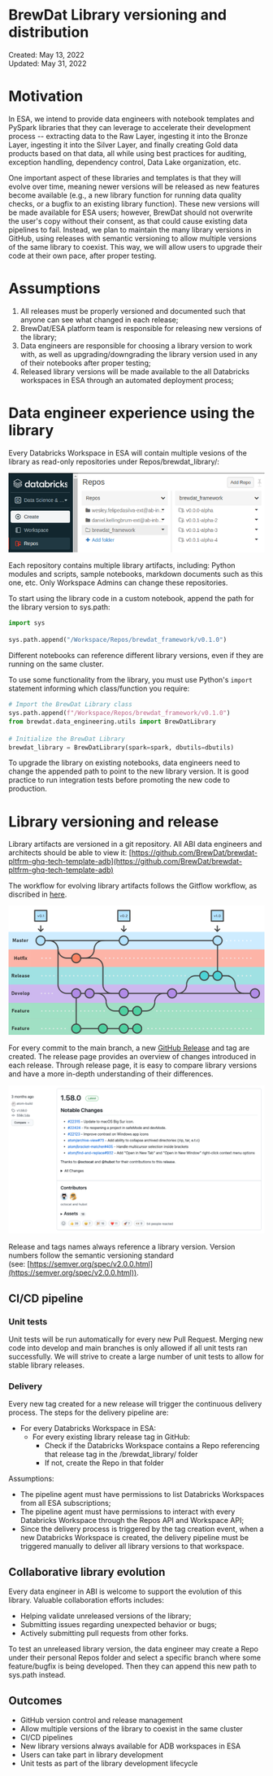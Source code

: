 # BrewDat Library versioning and distribution

Created: May 13, 2022  
Updated: May 31, 2022

# Motivation

In ESA, we intend to provide data engineers with notebook templates and PySpark libraries that they can leverage to accelerate their development process -- extracting data to the Raw Layer, ingesting it into the Bronze Layer, ingesting it into the Silver Layer, and finally creating Gold data products based on that data, all while using best practices for auditing, exception handling, dependency control, Data Lake organization, etc.

One important aspect of these libraries and templates is that they will evolve over time, meaning newer versions will be released as new features become available (e.g., a new library function for running data quality checks, or a bugfix to an existing library function). These new versions will be made available for ESA users; however, BrewDat should not overwrite the user's copy without their consent, as that could cause existing data pipelines to fail. Instead, we plan to maintain the many library versions in GitHub, using releases with semantic versioning to allow multiple versions of the same library to coexist. This way, we will allow users to upgrade their code at their own pace, after proper testing.

# Assumptions

1. All releases must be properly versioned and documented such that anyone can see what changed in each release;
2. BrewDat/ESA platform team is responsible for releasing new versions of the library;
3. Data engineers are responsible for choosing a library version to work with, as well as upgrading/downgrading the library version used in any of their notebooks after proper testing;
4. Released library versions will be made available to the all Databricks workspaces in ESA through an automated deployment process;

# Data engineer experience using the library

Every Databricks Workspace in ESA will contain multiple vesions of the library as read-only repositories under Repos/brewdat_library/:

![](img/release_workflow/adb-repos.png)

Each repository contains multiple library artifacts, including: Python modules and scripts, sample notebooks, markdown documents such as this one, etc. Only Workspace Admins can change these repositories.

To start using the library code in a custom notebook, append the path for the library version to sys.path: 

```python
import sys

sys.path.append("/Workspace/Repos/brewdat_framework/v0.1.0")
```

Different notebooks can reference different library versions, even if they are running on the same cluster. 

To use some functionality from the library, you must use Python's `import` statement informing which class/function you require:

```python
# Import the BrewDat Library class
sys.path.append(f"/Workspace/Repos/brewdat_framework/v0.1.0")
from brewdat.data_engineering.utils import BrewDatLibrary

# Initialize the BrewDat Library
brewdat_library = BrewDatLibrary(spark=spark, dbutils=dbutils)
```

To upgrade the library on existing notebooks, data engineers need to change the appended path to point to the new library version. It is good practice to run integration tests before promoting the new code to production.

# Library versioning and release

Library artifacts are versioned in a git repository. All ABI data engineers and architects should be able to view it: [https://github.com/BrewDat/brewdat-pltfrm-ghq-tech-template-adb](https://github.com/BrewDat/brewdat-pltfrm-ghq-tech-template-adb)

The workflow for evolving library artifacts follows the Gitflow workflow, as discribed in [here](https://www.atlassian.com/git/tutorials/comparing-workflows/gitflow-workflow).

![](img/release_workflow/gitflow.png)

For every commit to the main branch, a new [GitHub Release](https://docs.github.com/en/repositories/releasing-projects-on-github/managing-releases-in-a-repository) and tag are created. The release page provides an overview of changes introduced in each release. Through release page, it is easy to compare library versions and have a more in-depth understanding of their differences.

![](img/release_workflow/github-release.png)

Release and tags names always reference a library version. Version numbers follow the semantic versioning standard (see: [https://semver.org/spec/v2.0.0.html](https://semver.org/spec/v2.0.0.html)).

## CI/CD pipeline

### Unit tests

Unit tests will be run automatically for every new Pull Request. Merging new code into develop and main branches is only allowed if all unit tests ran successfully. We will strive to create a large number of unit tests to allow for stable library releases.

### Delivery

Every new tag created for a new release will trigger the continuous delivery process. The steps for the delivery pipeline are:

- For every Databricks Workspace in ESA:
    - For every existing library release tag in GitHub:
        - Check if the Databricks Workspace contains a Repo referencing that release tag in the /brewdat_library/ folder
        - If not, create the Repo in that folder

Assumptions:
- The pipeline agent must have permissions to list Databricks Workspaces from all ESA subscriptions;
- The pipeline agent must have permissions to interact with every Databricks Workspace through the Repos API and Workspace API;
- Since the delivery process is triggered by the tag creation event, when a new Databricks Workspace is created, the delivery pipeline must be triggered manually to deliver all library versions to that workspace.

## Collaborative library evolution

Every data engineer in ABI is welcome to support the evolution of this library. Valuable collaboration efforts includes:
- Helping validate unreleased versions of the library;
- Submitting issues regarding unexpected behavior or bugs;
- Actively submitting pull requests from other forks.

To test an unreleased library version, the data engineer may create a Repo under their personal Repos folder and select a specific branch where some feature/bugfix is being developed. Then they can append this new path to sys.path instead.

## Outcomes

- GitHub version control and release management
- Allow multiple versions of the library to coexist in the same cluster
- CI/CD pipelines
- New library versions always available for ADB workspaces in ESA
- Users can take part in library development
- Unit tests as part of the library development lifecycle
